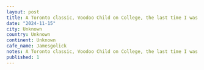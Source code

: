 ```yaml
---
layout: post
title: A Toronto classic, Voodoo Child on College, the last time I was in this cafe was in much less happy circumstances for the funeral of @jamesgolick, incidentally the person I lifted the #worldcoffeetour
date: "2024-11-15"
city: Unknown
country: Unknown
continent: Unknown
cafe_name: Jamesgolick
notes: A Toronto classic, Voodoo Child on College, the last time I was in this cafe was in much less happy circumstances for the funeral of @jamesgolick, incidentally the person I lifted the #worldcoffeetour habit from. Gone but never forgotten.
published: 1
---
```

